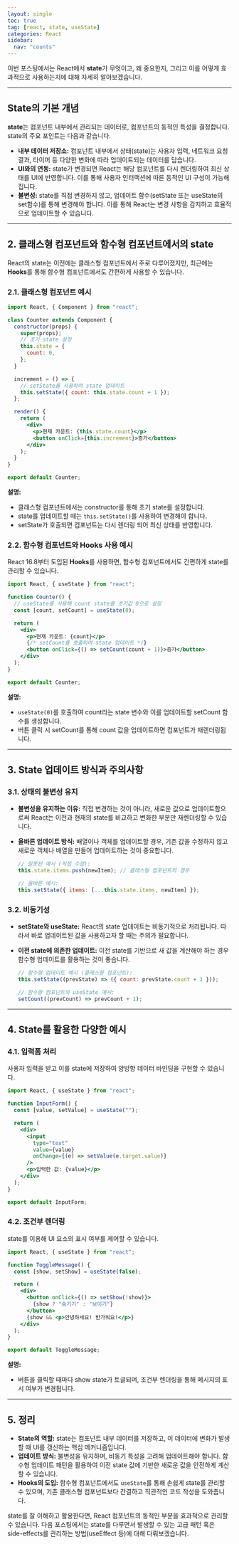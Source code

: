 ```yaml
---
layout: single
toc: true
tag: [react, state, useState]
categories: React
sidebar:
  nav: "counts"
---
```


이번 포스팅에서는 React에서 **state**가 무엇이고, 왜 중요한지, 그리고 이를 어떻게 효과적으로 사용하는지에 대해 자세히 알아보겠습니다.

---

## State의 기본 개념

**state**는 컴포넌트 내부에서 관리되는 데이터로, 컴포넌트의 동적인 특성을 결정합니다. state의 주요 포인트는 다음과 같습니다.

- **내부 데이터 저장소:**
  컴포넌트 내부에서 상태(state)는 사용자 입력, 네트워크 요청 결과, 타이머 등 다양한 변화에 따라 업데이트되는 데이터를 담습니다.
- **UI와의 연동:**
  state가 변경되면 React는 해당 컴포넌트를 다시 렌더링하여 최신 상태를 UI에 반영합니다. 이를 통해 사용자 인터랙션에 따른 동적인 UI 구성이 가능해집니다.
- **불변성:**
  state를 직접 변경하지 않고, 업데이트 함수(setState 또는 useState의 set함수)를 통해 변경해야 합니다. 이를 통해 React는 변경 사항을 감지하고 효율적으로 업데이트할 수 있습니다.

---

## 2. 클래스형 컴포넌트와 함수형 컴포넌트에서의 state

React의 state는 이전에는 클래스형 컴포넌트에서 주로 다루어졌지만, 최근에는 **Hooks**를 통해 함수형 컴포넌트에서도 간편하게 사용할 수 있습니다.

### 2.1. 클래스형 컴포넌트 예시

```jsx
import React, { Component } from "react";

class Counter extends Component {
  constructor(props) {
    super(props);
    // 초기 state 설정
    this.state = {
      count: 0,
    };
  }

  increment = () => {
    // setState를 사용하여 state 업데이트
    this.setState({ count: this.state.count + 1 });
  };

  render() {
    return (
      <div>
        <p>현재 카운트: {this.state.count}</p>
        <button onClick={this.increment}>증가</button>
      </div>
    );
  }
}

export default Counter;
```

**설명:**

- 클래스형 컴포넌트에서는 constructor를 통해 초기 state를 설정합니다.
- state를 업데이트할 때는 `this.setState()`를 사용하여 변경해야 합니다.
- setState가 호출되면 컴포넌트는 다시 렌더링 되어 최신 상태를 반영합니다.

### 2.2. 함수형 컴포넌트와 Hooks 사용 예시

React 16.8부터 도입된 **Hooks**를 사용하면, 함수형 컴포넌트에서도 간편하게 state를 관리할 수 있습니다.

```jsx
import React, { useState } from "react";

function Counter() {
  // useState를 사용해 count state를 초기값 0으로 설정
  const [count, setCount] = useState(0);

  return (
    <div>
      <p>현재 카운트: {count}</p>
      {/* setCount를 호출하여 state 업데이트 */}
      <button onClick={() => setCount(count + 1)}>증가</button>
    </div>
  );
}

export default Counter;
```

**설명:**

- `useState(0)`를 호출하여 count라는 state 변수와 이를 업데이트할 setCount 함수를 생성합니다.
- 버튼 클릭 시 setCount를 통해 count 값을 업데이트하면 컴포넌트가 재렌더링됩니다.

---

## 3. State 업데이트 방식과 주의사항

### 3.1. 상태의 불변성 유지

- **불변성을 유지하는 이유:**
  직접 변경하는 것이 아니라, 새로운 값으로 업데이트함으로써 React는 이전과 현재의 state를 비교하고 변화한 부분만 재렌더링할 수 있습니다.

- **올바른 업데이트 방식:**
  배열이나 객체를 업데이트할 경우, 기존 값을 수정하지 않고 새로운 객체나 배열을 만들어 업데이트하는 것이 중요합니다.

  ```jsx
  // 잘못된 예시 (직접 수정):
  this.state.items.push(newItem); // 클래스형 컴포넌트의 경우

  // 올바른 예시:
  this.setState({ items: [...this.state.items, newItem] });
  ```

### 3.2. 비동기성

- **setState와 useState:**
  React의 state 업데이트는 비동기적으로 처리됩니다. 따라서 바로 업데이트된 값을 사용하고자 할 때는 주의가 필요합니다.

- **이전 state에 의존한 업데이트:**
  이전 state를 기반으로 새 값을 계산해야 하는 경우 함수형 업데이트를 활용하는 것이 좋습니다.

  ```jsx
  // 함수형 업데이트 예시 (클래스형 컴포넌트):
  this.setState((prevState) => ({ count: prevState.count + 1 }));

  // 함수형 컴포넌트의 useState 예시:
  setCount((prevCount) => prevCount + 1);
  ```

---

## 4. State를 활용한 다양한 예시

### 4.1. 입력폼 처리

사용자 입력을 받고 이를 state에 저장하여 양방향 데이터 바인딩을 구현할 수 있습니다.

```jsx
import React, { useState } from "react";

function InputForm() {
  const [value, setValue] = useState("");

  return (
    <div>
      <input
        type="text"
        value={value}
        onChange={(e) => setValue(e.target.value)}
      />
      <p>입력한 값: {value}</p>
    </div>
  );
}

export default InputForm;
```

### 4.2. 조건부 렌더링

state를 이용해 UI 요소의 표시 여부를 제어할 수 있습니다.

```jsx
import React, { useState } from "react";

function ToggleMessage() {
  const [show, setShow] = useState(false);

  return (
    <div>
      <button onClick={() => setShow(!show)}>
        {show ? "숨기기" : "보이기"}
      </button>
      {show && <p>안녕하세요! 반가워요!</p>}
    </div>
  );
}

export default ToggleMessage;
```

**설명:**

- 버튼을 클릭할 때마다 show state가 토글되며, 조건부 렌더링을 통해 메시지의 표시 여부가 변경됩니다.

---

## 5. 정리

- **State의 역할:**
  state는 컴포넌트 내부 데이터를 저장하고, 이 데이터에 변화가 발생할 때 UI를 갱신하는 핵심 메커니즘입니다.
- **업데이트 방식:**
  불변성을 유지하며, 비동기 특성을 고려해 업데이트해야 합니다. 함수형 업데이트 패턴을 활용하여 이전 state 값에 기반한 새로운 값을 안전하게 계산할 수 있습니다.
- **Hooks의 도입:**
  함수형 컴포넌트에서도 `useState`를 통해 손쉽게 state를 관리할 수 있으며, 기존 클래스형 컴포넌트보다 간결하고 직관적인 코드 작성을 도와줍니다.

state를 잘 이해하고 활용한다면, React 컴포넌트의 동적인 부분을 효과적으로 관리할 수 있습니다. 다음 포스팅에서는 state를 다루면서 발생할 수 있는 고급 패턴 혹은 side-effects를 관리하는 방법(useEffect 등)에 대해 다뤄보겠습니다.
